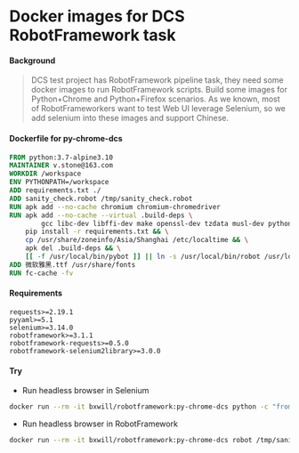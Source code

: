 # Docker images for DCS RobotFramework task

#### Background
> DCS test project has RobotFramework pipeline task, they need some docker images to run RobotFramework scripts. Build some images for Python+Chrome and Python+Firefox scenarios. As we known, most of RobotFrameworkers want to test Web UI leverage Selenium, so we add selenium into these images and support Chinese.

#### Dockerfile for py-chrome-dcs
```Dockerfile
FROM python:3.7-alpine3.10
MAINTAINER v.stone@163.com
WORKDIR /workspace
ENV PYTHONPATH=/workspace
ADD requirements.txt ./
ADD sanity_check.robot /tmp/sanity_check.robot
RUN apk add --no-cache chromium chromium-chromedriver
RUN apk add --no-cache --virtual .build-deps \
        gcc libc-dev libffi-dev make openssl-dev tzdata musl-dev python-dev postgresql-dev && \
    pip install -r requirements.txt && \
    cp /usr/share/zoneinfo/Asia/Shanghai /etc/localtime && \
    apk del .build-deps && \
    [[ -f /usr/local/bin/pybot ]] || ln -s /usr/local/bin/robot /usr/local/bin/pybot
ADD 微软雅黑.ttf /usr/share/fonts
RUN fc-cache -fv
```
#### Requirements
```text
requests>=2.19.1
pyyaml>=5.1
selenium>=3.14.0
robotframework>=3.1.1
robotframework-requests>=0.5.0
robotframework-selenium2library>=3.0.0
```

#### Try
- Run headless browser in Selenium
```bash
docker run --rm -it bxwill/robotframework:py-chrome-dcs python -c "from selenium import webdriver; opts=webdriver.ChromeOptions(); opts.add_argument('--headless'); opts.add_argument('--no-sandbox'); bs=webdriver.Chrome(options=opts); bs.get('http://bx.baoxian-sz.com'); print(bs.title)"
```
- Run headless browser in RobotFramework
```bash
docker run --rm -it bxwill/robotframework:py-chrome-dcs robot /tmp/sanity_check.robot
```